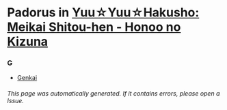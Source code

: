 # Padorus in [Yuu☆Yuu☆Hakusho: Meikai Shitou-hen - Honoo no Kizuna](https://myanimelist.net/anime/883/Yuu☆Yuu☆Hakusho__Meikai_Shitou-hen_-_Honoo_no_Kizuna)

### G
* [Genkai](https://github.com/shadow578/Project-Padoru/blob/master/table-of-contents/characters/Genkai.md)

###### This page was automatically generated. If it contains errors, please open a Issue.
